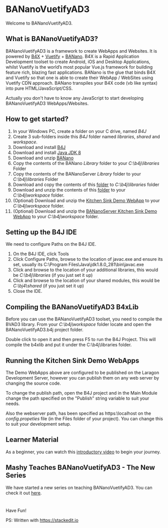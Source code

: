 # BANanoVuetifyAD3
Welcome to BANanoVuetifyAD3.

## What is BANanoVuetifyAD3?

BANanoVuetifyAD3 is a framework to create WebApps and Websites. It is powered by [B4X](https://www.b4x.com/) + [Vuetify](https://vuetifyjs.com/en/) + [BANano](https://www.b4x.com/android/forum/threads/banano-website-app-pwa-library-with-abstract-designer-support.99740/#content). B4X is a Rapid Application Development toolset to create Android, iOS and Desktop Applications, whilst Vuetify is the world’s most popular Vue.js framework for building feature rich, blazing fast applications. BANano is the glue that binds B4X and Vuetify so that one is able to create their WebApp / WebSites using Vuetify CDN approach. BANano transpiles your B4X code (vb like syntax) into pure HTML/JavaScript/CSS. 

Actually you don't have to know any JavaScript to start developing BANanoVuetifyAD3 WebApps/Websites.

## How to get started?

1. In your Windows PC, create a folder on your C drive, named *B4J*
2. Create 3 sub-folders inside this *B4J* folder named *libraries*, *shared* and *workspace*.
3. Download and install [B4J](https://www.b4x.com/b4j.html)
4. Download and install [Java JDK 8](https://www.oracle.com/java/technologies/downloads/#java8) 
5. Download and unzip [BANano](https://www.b4x.com/android/forum/threads/banano-website-app-pwa-library-with-abstract-designer-support.99740/#post-627764) 
6. Copy the contents of the BANano *Library* folder to your *C:\b4j\libraries* Folder
7. Copy the contents of the BANanoServer *Library* folder to your *C:\b4j\libraries* Folder
8. Download and copy the contents of this [folder](https://github.com/Mashiane/BANanoVuetifyAD3/tree/main/External%20Libraries) to *C:\b4j\libraries* folder
9. Download and unzip the contents of this [folder](https://github.com/Mashiane/BANanoVuetifyAD3/tree/main/Library) to your *C:\b4j\workspace* folder. 
10. (Optional) Download and unzip the [Kitchen Sink Demo WebApp](https://github.com/Mashiane/BANanoVuetifyAD3/blob/main/BVAD3KitchenSink.zip) to your *C:\b4j\workspace* folder.
11. (Optional) Download and unzip the [BANanoServer Kitchen Sink Demo WebApp](https://github.com/Mashiane/BANanoVuetifyAD3/blob/main/BVAD3Server.zip) to your *C:\b4j\workspace* folder.


## Setting up the B4J IDE

We need to configure Paths on the B4J IDE.

1. On the B4J IDE, click Tools
2. Click Configure Paths, browse to the location of javac.exe and ensure its set, usually its C:\Program Files\Java\jdk1.8.0_281\bin\javac.exe
3. Click and browse to the location of your additional libraries, this would be *C:\b4j\libraries* (if you just set it up)
4. Click and browse to the location of your shared modules, this would be *C:\bj4\shared* (if you just set it up)
5. Close the IDE.

## Compiling the BANanoVuetifyAD3 B4xLib

Before you can use the BANanoVuetifyAD3 toolset, you need to compile the BVAD3 library.
From your *C:\b4j\workspace* folder locate and open the BANanoVuetifyAD3.b4j project folder. 

Double click to open it and then press F5 to run the B4J Project. This will compile the b4xlib and put it under the C:\b4j\libraries folder.

## Running the Kitchen Sink Demo WebApps

The Demo WebApps above are configured to be published on the Laragon Development Server, however you can publish them on any web server by changing the source code.

To change the publish path, open the B4J project and in the Main Module change the path specified on the "Publish" string variable to suit your  needs.

Also the webserver path, has been specified as https:\\localhost on the *config.propeties* file (in the Files folder of your project). You can change this to suit your development setup.

## Learner Material

As a beginner, you can watch this [introductory video](https://youtu.be/QQzPrfX1lQo) to begin your journey.

## Mashy Teaches BANanoVuetifyAD3 - The New Series

We have started a new series on teaching BANanoVuetifyAD3. You can check it out [here](https://www.b4x.com/android/forum/threads/mashy-teaches-webapp-website-development-with-bananovuetifyad3-the-new-series.132305/#content).

#

Have Fun!

PS: Written with https://stackedit.io
